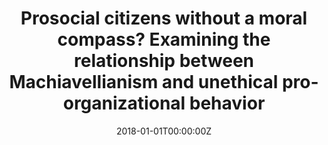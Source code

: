 ---
title: "Prosocial citizens without a moral compass? Examining the relationship between Machiavellianism and unethical pro-organizational behavior"
authors:
  - "Christopher M. Castille"
  - "John E. Buckner"
  - "Christian N. Thoroughgood"
date: "2018-01-01T00:00:00Z"
doi: ""
publishDate: "2018-01-01T00:00:00Z"
publication_types: ["article-journal"]
publication: "*Journal of Business Ethics*"
publication_short: ""
abstract: ""
summary: ""
tags: []
featured: false
projects: []
slides: ""

url_pdf: ""
url_code: ""
url_dataset: ""
url_poster: ""
url_project: ""
url_slides: ""
url_source: ""
url_video: ""

image:
  caption: ""
  focal_point: ""
  preview_only: false

--- 